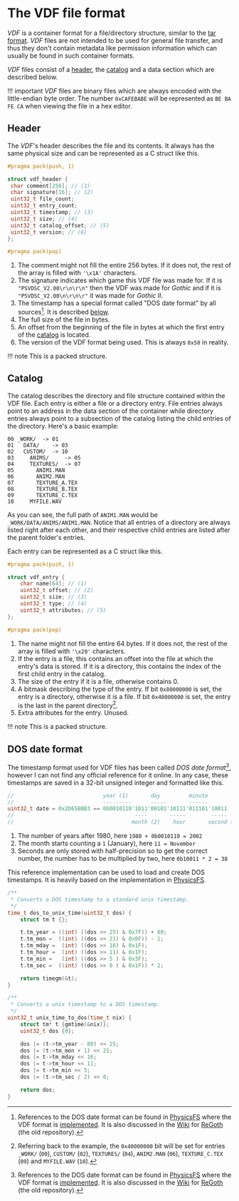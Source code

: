 # The VDF file format
*VDF* is a container format for a file/directory structure, similar to the 
[tar format](https://en.wikipedia.org/wiki/Tar_(computing)). *VDF* files are not intended
to be used for general file transfer, and thus they don't contain metadata like permission information which can 
usually be found in such container formats.

*VDF* files consist of a [header](#header), the [catalog](#catalog) and a data section which are described below.

!!! important
    *VDF* files are binary files which are always encoded with the little-endian byte order. The number `0xCAFEBABE`
    will be represented as `BE BA FE CA` when viewing the file in a hex editor.

## Header

The *VDF*'s header describes the file and its contents. It always has the same physical size and can be represented as
a C struct like this.

```c title="VDF Header"
#pragma pack(push, 1)

struct vdf_header {
 char comment[256]; // (1)
 char signature[16]; // (2)
 uint32_t file_count;
 uint32_t entry_count;
 uint32_t timestamp; // (3)
 uint32_t size; // (4)
 uint32_t catalog_offset; // (5)
 uint32_t version; // (6)
};

#pragma pack(pop)
```

1. The comment might not fill the entire 256 bytes. If it does not, the rest of the array is filled with `'\x1A'`
   characters.
2. The signature indicates which game this VDF file was made for. If it is `"PSVDSC_V2.00\r\n\r\n"` then the VDF was
   made for *Gothic* and if it is `"PSVDSC_V2.00\n\r\n\r"` it was made for *Gothic II*.
3. The timestamp has a special format called "DOS date format" by all sources[^1]. It is described
   [below](#dos-date-format).
4. The full size of the file in bytes.
5. An offset from the beginning of the file in bytes at which the first entry of the [catalog](#catalog) is located.
6. The version of the VDF format being used. This is always `0x50` in reality.

!!! note
    This is a packed structure.

## Catalog
The catalog describes the directory and file structure contained within the VDF file. Each entry is either a file or a 
directory entry. File entries always point to an address in the data section of the container while directory entries 
always point to a subsection of the catalog listing the child entries of the directory. Here's a basic example:

```
00 _WORK/  -> 01
01   DATA/    -> 03
02   CUSTOM/  -> 10
03     ANIMS/     -> 05
04     TEXTURES/  -> 07
05       ANIM1.MAN
06       ANIM2.MAN
07       TEXTURE_A.TEX
08       TEXTURE_B.TEX
09       TEXTURE_C.TEX
10     MYFILE.WAV
```

As you can see, the full path of `ANIM1.MAN` would be `_WORK/DATA/ANIMS/ANIM1.MAN`. Notice that all entries of a
directory are always listed right after each other, and their respective child entries are listed after the parent
folder's entries.

Each entry can be represented as a C struct like this.

```c title="VDF Entry"
#pragma pack(push, 1)

struct vdf_entry {
    char name[64]; // (1)
    uint32_t offset; // (2)
    uint32_t size; // (3)
    uint32_t type; // (4)
    uint32_t attributes; // (5)
};

#pragma pack(pop)
```

1. The name might not fill the entire 64 bytes. If it does not, the rest of the array is filled with `'\x20'`
   characters.
2. If the entry is a file, this contains an offset into the file at which the entry's data is stored.
   If it is a directory, this contains the index of the first child entry in the catalog.
3. The size of the entry if it is a file, otherwise contains 0.
4. A bitmask describing the type of the entry. If bit `0x80000000` is set, the entry is a directory, otherwise it is
   a file. If bit `0x40000000` is set, the entry is the last in the parent directory[^2].
5. Extra attributes for the entry. Unused.

!!! note 
    This is a packed structure.

## DOS date format
The timestamp format used for VDF files has been called *DOS date format*[^1], however I can not find any official
reference for it online. In any case, these timestamps are saved in a 32-bit unsigned integer and formatted
like this.

```c title="DOS date format"
//                            year (1)       day         minute
//                            ---------      -----       ------
uint32_t date = 0x2D65BBB3 == 0b0010110'1011'00101'10111'011101'10011
//                                      ----       -----        -----
//                                     month (2)    hour       second (3)
```

1. The number of years after 1980, here `1980 + 0b0010110 = 2002`
2. The month starts counting a `1` (January), here `11 = November`
3. Seconds are only stored with half-precision so to get the correct number, the number has to be multiplied by two,
   here `0b10011 * 2 = 38`

This reference implementation can be used to load and create DOS timestamps. It is heavily based on the implementation
in [PhysicsFS](https://github.com/icculus/physfs/blob/6925c1067de2c9e39d626bcba84db0113f8395f2/src/physfs_archiver_vdf.c#L37-L50).

```c title="DOS date format reference implementation"
/**
 * Converts a DOS timestamp to a standard unix timestamp.
 */
time_t dos_to_unix_time(uint32_t dos) {
	struct tm t {};

	t.tm_year = ((int) ((dos >> 25) & 0x7F)) + 80;
	t.tm_mon =  ((int) ((dos >> 21) & 0x0F)) - 1;
	t.tm_mday =  (int) ((dos >> 16) & 0x1F);
	t.tm_hour =  (int) ((dos >> 11) & 0x1F);
	t.tm_min =   (int) ((dos >> 5 ) & 0x3F);
	t.tm_sec =  ((int) ((dos >> 0 ) & 0x1F)) * 2;

	return timegm(&t);
}

/**
 * Converts a unix timestamp to a DOS timestamp.
 */
uint32_t unix_time_to_dos(time_t nix) {
	struct tm* t {gmtime(&nix)};
	uint32_t dos {0};

	dos |= (t->tm_year - 80) << 25;
	dos |= (t->tm_mon + 1) << 21;
	dos |= t->tm_mday << 16;
	dos |= t->tm_hour << 11;
	dos |= t->tm_min << 5;
	dos |= (t->tm_sec / 2) << 0;

	return dos;
}
```

[^1]: References to the DOS date format can be found in [PhysicsFS](https://www.icculus.org/physfs/) where the VDF
      format is [implemented](https://github.com/icculus/physfs/blob/6925c1067de2c9e39d626bcba84db0113f8395f2/src/physfs_archiver_vdf.c).
      It is also discussed in the [Wiki](https://github.com/REGoth-project/REGoth/wiki/VDF-File-Format) for
      [ReGoth](https://github.com/REGoth-project/REGoth) (the old repository).

[^2]: Referring back to the example, the `0x40000000` bit will be set for entries `_WORK/` (`00`), `CUSTOM/` (`02`), 
      `TEXTURES/` (`04`), `ANIM2.MAN` (`06`), `TEXTURE_C.TEX` (`09`) and `MYFILE.WAV` (`10`).
